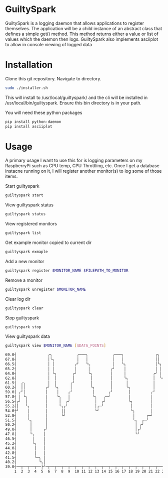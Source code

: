 # GuiltySpark

GuiltySpark is a logging daemon that allows applications to register themselves. The application will be a child instance of an abstract class that defines a simple get() method. This method returns either a value or list of values which the daemon then logs. GuiltySpark also implements asciiplot to allow in console viewing of logged data

# Installation

Clone this git repository.
Navigate to directory.
```bash
sudo ./installer.sh
```
This will install to /usr/local/guiltyspark/ and the cli will be installed in /usr/local/bin/guiltyspark. Ensure this bin directory is in your path.

You will need these python packages
```bash
pip install python-daemon
pip install asciiplot
```

# Usage

A primary usage I want to use this for is logging parameters on my RaspberryPi such as CPU temp, CPU Throttling, etc. Once I get a database instacne running on it, I will register another monitor(s) to log some of those items.

Start guiltyspark
```bash
guiltyspark start
```

View guiltyspark status
```bash
guiltyspark status
```

View registered monitors
```bash
guiltyspark list
```

Get example monitor copied to current dir
```bash
guiltyspark exmaple
```

Add a new monitor
```bash
guiltyspark register $MONITOR_NAME $FILEPATH_TO_MONITOR
```

Remove a monitor
```bash
guiltyspark unregister $MONITOR_NAME
```

Clear log dir
```bash
guiltyspark clear
```

Stop guiltyspark
```bash
guiltyspark stop
```

View guiltyspark data
```bash
guiltyspark view $MONITOR_NAME [$DATA_POINTS]

69.0┤              ╭╮           ╭───╮           ╭───╮              ╭╮
67.8┤              │╰╮          │   │           │   │              ││
66.5┤              │ │         ╭╯   ╰╮          │   ╰╮             │╰╮
65.2┤              │ │         │     │         ╭╯    │             │ │
64.0┤              │ ╰╮       ╭╯     ╰╮        │     │            ╭╯ │
62.8┤              │  │       │       │        │     ╰╮           │  ╰╮
61.5┤  ╭╮          │  │      ╭╯       │        │      │           │   │
60.2┤  ││         ╭╯  ╰╮     │        ╰╮       │      ╰╮          │   ╰╮
59.0┤ ╭╯│         │    │    ╭╯         │      ╭╯       │         ╭╯    │                ╭╮
57.8┤ │ ╰╮        │    ╰╮   │          ╰╮   ╭─╯        │         │     │                ││
56.5┤╭╯  │        │     │  ╭╯           │  ╭╯          ╰╮        │     ╰╮               │╰╮
55.2┤│   ╰╮       │     ╰╮╭╯            │╭─╯            │        │      │               │ │
54.0┼╯    │       │      ││             ╰╯              ╰╮       │      ╰╮              │ │
52.8┤     │       │      ╰╯                              │     ╭─╯       │             ╭╯ ╰╮
51.5┤     ╰╮      │                                      ╰╮  ╭─╯         │             │   │
50.2┤      │      │                                       │ ╭╯           ╰╮       ╭╮   │   ╰
49.0┤      │     ╭╯                                       │╭╯             │       ││   │
47.8┤      ╰╮    │                                        ╰╯              │      ╭╯│   │
46.5┤       │    │                                                        ╰╮    ╭╯ ╰╮ ╭╯
45.2┤       ╰╮   │                                                         │    │   │ │
44.0┤        │   │                                                         ╰╮  ╭╯   ╰╮│
42.8┤        │   │                                                          │ ╭╯     ││
41.5┤        ╰─╮ │                                                          ╰─╯      ││
40.2┤          ╰╮│                                                                   ╰╯
39.0┤──┬──┬──┬──├╯─┬──┬──┬──┬──┬──┬──┬──┬──┬──┬──┬──┬──┬──┬──┬──┬──┬──┬──┬──┬──┬──┬──┬──┬──┬
    1  2  3  4  5  6  7  8  9  10 11 12 13 14 15 16 17 18 19 20 21 22 23 24 25 26 27 28 29


```
